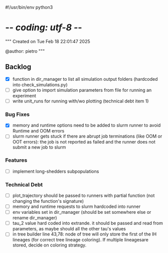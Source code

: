 #!/usr/bin/env python3
# -*- coding: utf-8 -*-
"""
Created on Tue Feb 18 22:01:47 2025

@author: pietro
"""

## Backlog
- [x] function in dir_manager to list all simulation output folders (hardcoded into check_simulations.py)
- [ ] give option to import simulation parameters from file for running an experiment
- [ ] write unit_runs for running with/wo plotting (technical debt item 1)

### Bug Fixes
- [x] memory and runtime options need to be added to slurm runner to avoid Runtime and OOM errors
- [ ] slurm runner gets stuck if there are abrupt job terminations (like OOM or OOT errors): the job is not reported as failed and the runner does not submit a new job to slurm

### Features
- [ ] implement long-shedders subpopulations

### Technical Debt
- [ ] plot_trajectory should be passed to runners with partial function (not changing the function's signature)
- [ ] memory and runtime requests to slurm hardcoded into runner
- [ ] env variables set in dir_manager (should be set somewhere else or rename dir_manager)
- [ ] tau_2 value hard coded into extrande. it should be passed and read from parameters, as maybe should all the other tau's values 
- [ ] in tree builder line 43,78: node of tree will only store the first of the IH lineages (for correct tree lineage coloring).  If multiple lineagesare stored, decide on coloring strategy.